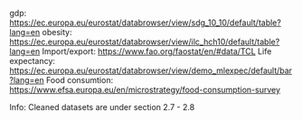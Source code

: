 gdp:
https://ec.europa.eu/eurostat/databrowser/view/sdg_10_10/default/table?lang=en
obesity:
https://ec.europa.eu/eurostat/databrowser/view/ilc_hch10/default/table?lang=en
Import/export:
https://www.fao.org/faostat/en/#data/TCL
Life expectancy:
https://ec.europa.eu/eurostat/databrowser/view/demo_mlexpec/default/bar?lang=en
Food consumtion:
https://www.efsa.europa.eu/en/microstrategy/food-consumption-survey

Info:
Cleaned datasets are under section 2.7 - 2.8